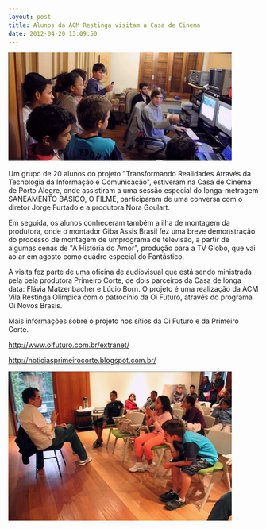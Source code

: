 ```yaml
---
layout: post
title: Alunos da ACM Restinga visitam a Casa de Cinema
date: 2012-04-20 13:09:50
---
```



![](/uploads/visita2.jpg)

Um grupo de 20 alunos do projeto "Transformando Realidades Através da Tecnologia da Informação e Comunicação", estiveram na Casa de Cinema de Porto Alegre, onde assistiram a uma sessão especial do longa-metragem SANEAMENTO BÁSICO, O FILME, participaram de uma conversa com o diretor Jorge Furtado e a produtora Nora Goulart.

Em seguida, os alunos conheceram também a ilha de montagem da produtora, onde o montador Giba Assis Brasil fez uma breve demonstração do processo de montagem de umprograma de televisão, a partir de algumas cenas de "A História do Amor", produção para a TV Globo, que vai ao ar em agosto como quadro especial do Fantástico.

A visita fez parte de uma oficina de audiovisual que está sendo ministrada pela pela produtora Primeiro Corte, de dois parceiros da Casa de longa data: Flávia Matzenbacher e Lúcio Born. O projeto é uma realização da ACM Vila Restinga Olímpica com o patrocínio da Oi Futuro, através do programa Oi Novos Brasis.

Mais informações sobre o projeto nos sítios da Oi Futuro e da Primeiro Corte.

<http://www.oifuturo.com.br/extranet/>

[](http://www.oifuturo.com.br/extranet/)<http://noticiasprimeirocorte.blogspot.com.br/>

![](/uploads/visita1.jpg)